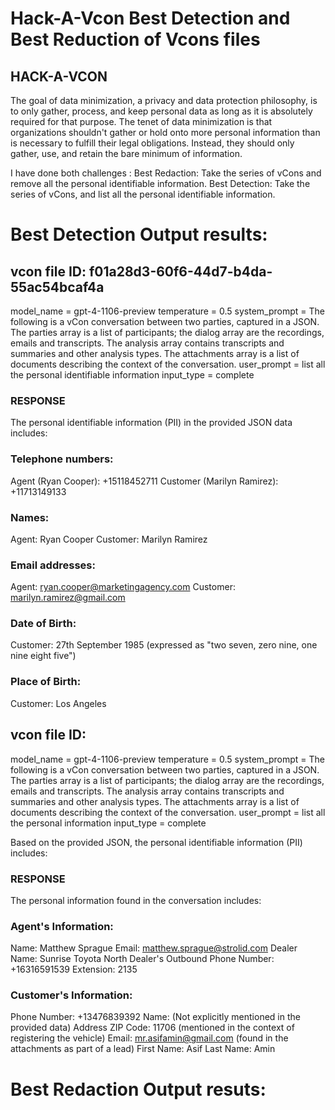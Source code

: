 # Hack-A-Vcon Best Detection and Best Reduction of Vcons files

## HACK-A-VCON


The goal of data minimization, a privacy and data protection philosophy, is to only gather, process, and keep personal data as long as it is absolutely required for that purpose. 
The tenet of data minimization is that organizations shouldn't gather or hold onto more personal information than is necessary to fulfill their legal obligations.
Instead, they should only gather, use, and retain the bare minimum of information.

I have done both challenges :
Best Redaction: Take the series of vCons and remove all the personal identifiable information. 
Best Detection: Take the series of vCons, and list all the personal identifiable information. 

# Best Detection Output results:

## vcon file ID: f01a28d3-60f6-44d7-b4da-55ac54bcaf4a

model_name = gpt-4-1106-preview
temperature = 0.5
system_prompt = The following is a vCon conversation between two parties, captured in a JSON. The parties array is a list of participants; the dialog array are the recordings, emails and transcripts. The analysis array contains transcripts and summaries and other analysis types. The attachments array is a list of documents describing the context of the conversation.
user_prompt = list all the personal identifiable information
input_type = complete

### RESPONSE
The personal identifiable information (PII) in the provided JSON data includes:

### Telephone numbers:
Agent (Ryan Cooper): +15118452711
Customer (Marilyn Ramirez): +11713149133

### Names:
Agent: Ryan Cooper
Customer: Marilyn Ramirez

### Email addresses:
Agent: ryan.cooper@marketingagency.com
Customer: marilyn.ramirez@gmail.com

### Date of Birth:
Customer: 27th September 1985 (expressed as "two seven, zero nine, one nine eight five")

### Place of Birth:
Customer: Los Angeles


## vcon file ID:

model_name = gpt-4-1106-preview
temperature = 0.5
system_prompt = The following is a vCon conversation between two parties, captured in a JSON. The parties array is a list of participants; the dialog array are the recordings, emails and transcripts. The analysis array contains transcripts and summaries and other analysis types. The attachments array is a list of documents describing the context of the conversation.
user_prompt = list all the personal information
input_type = complete

Based on the provided JSON, the personal identifiable information (PII) includes:

### RESPONSE
The personal information found in the conversation includes:

### Agent's Information:

Name: Matthew Sprague
Email: matthew.sprague@strolid.com
Dealer Name: Sunrise Toyota North
Dealer's Outbound Phone Number: +16316591539
Extension: 2135

### Customer's Information:

Phone Number: +13476839392
Name: (Not explicitly mentioned in the provided data)
Address ZIP Code: 11706 (mentioned in the context of registering the vehicle)
Email: mr.asifamin@gmail.com (found in the attachments as part of a lead)
First Name: Asif
Last Name: Amin

# Best Redaction Output resuts:



